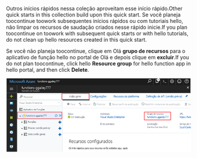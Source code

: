 <span data-ttu-id="331b6-101">Outros inícios rápidos nessa coleção aproveitam esse início rápido.</span><span class="sxs-lookup"><span data-stu-id="331b6-101">Other quick starts in this collection build upon this quick start.</span></span> <span data-ttu-id="331b6-102">Se você planeja toocontinue toowork subsequentes inícios rápidos ou com tutoriais hello, não limpar os recursos de saudação criados nesse rápido inicie.</span><span class="sxs-lookup"><span data-stu-id="331b6-102">If you plan toocontinue on toowork with subsequent quick starts or with hello tutorials, do not clean up hello resources created in this quick start.</span></span> 

<span data-ttu-id="331b6-103">Se você não planeja toocontinue, clique em Olá **grupo de recursos** para o aplicativo de função hello no portal de Olá e depois clique em **excluir**.</span><span class="sxs-lookup"><span data-stu-id="331b6-103">If you do not plan toocontinue, click hello **Resource group** for hello function app in hello portal, and then click **Delete**.</span></span> 

![Selecione Olá toodelete de grupo de recursos do aplicativo de função hello.](./media/functions-quickstart-cleanup/functions-app-delete-resource-group.png)
